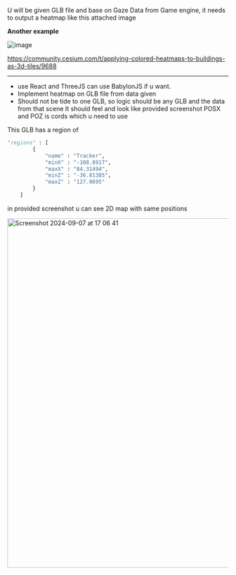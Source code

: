 
U will be given GLB file and base on Gaze Data from Game engine, it needs to output a heatmap like this attached image

**Another example**


![image](https://github.com/user-attachments/assets/1666e7d6-966b-4d1f-b2ff-123334272d07)

https://community.cesium.com/t/applying-colored-heatmaps-to-buildings-as-3d-tiles/9688

---

- use React and ThreeJS can use BabylonJS if u want.
- Implement heatmap on GLB file from data given
- Should not be tide to one GLB, so logic should be any GLB and the data from that scene
It should feel and look like provided screenshot
POSX and POZ is cords which u need to use

This GLB has a region of 

```python
"regions" : [
        {
            "name" : "Tracker",
            "minX" : "-108.8917",
            "maxX" : "84.31494",
            "minZ" : "-36.81385",
            "maxZ" : "127.0695"
        }
    ]
```

in provided screenshot u can see 2D map with same positions

<img width="794" alt="Screenshot 2024-09-07 at 17 06 41" src="https://github.com/user-attachments/assets/37812c72-7a29-4b26-a3c7-ac162a0e8385">

